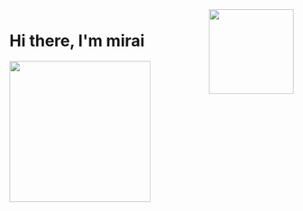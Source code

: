 <img src="https://i.imgur.com/3BVx67n.gif"  align="right" width="150"/>

# Hi there, I'm mirai

<!-- I'm a 4th year CS undergraduate and I love exploring new technologies.

- 🔭 I'm interested in Information Security
- 🌱 I’m currently focusing on hardening my CTF skills, specifically in Binary Exploitation.
- 🎵 I listen to KPOP. -->

<a href="https://github.com/kittinan/spotify-github-profile">
  <img width="250" src="https://spotify-github-profile.vercel.app/api/view?uid=tzqmjty3vssn0dnh9ersqi44v&cover_image=true&theme=natemoo-re&bar_color=53b14f&bar_color_cover=true">
</a> 

<!-- ![metrics](https://metrics.lecoq.io/haseul?template=classic&config.timezone=Asia%2FSingapore) -->
<!--- ![ViewCount](https://views.whatilearened.today/views/github/heizes/views.svg?cache=remove) -->



